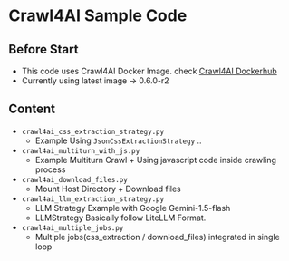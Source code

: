 # Crawl4AI Sample Code

## Before Start
- This code uses Crawl4AI Docker Image. check [Crawl4AI Dockerhub](https://hub.docker.com/r/unclecode/crawl4ai)
- Currently using latest image -> 0.6.0-r2 

## Content
- `crawl4ai_css_extraction_strategy.py`
    - Example Using `JsonCssExtractionStrategy` ..
- `crawl4ai_multiturn_with_js.py`
    - Example Multiturn Crawl + Using javascript code inside crawling process
- `crawl4ai_download_files.py`
    - Mount Host Directory + Download files
- `crawl4ai_llm_extraction_strategy.py`
    - LLM Strategy Example with Google Gemini-1.5-flash
    - LLMStrategy Basically follow LiteLLM Format.
- `crawl4ai_multiple_jobs.py`
    - Multiple jobs(css_extraction / download_files) integrated in single loop